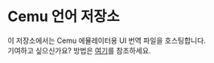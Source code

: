 # Cemu 언어 저장소
이 저장소에서는 Cemu 에뮬레이터용 UI 번역 파일을 호스팅합니다.  
기여하고 싶으신가요? 방법은 [여기](http://compat.cemu.info/wiki/Tutorial:How_to_translate_Cemu_UI)를 참조하세요.
